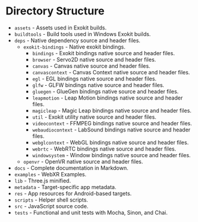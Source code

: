 # Directory Structure

- `assets` - Assets used in Exokit builds.
- `buildtools` - Build tools used in Windows Exokit builds.
- `deps` - Native dependency source and header files.
  - `exokit-bindings` - Native exokit bindings.
    - `bindings` - Exokit bindings native source and header files.
    - `browser` - Servo2D native source and header files.
    - `canvas` - Canvas native source and header files.
    - `canvascontext` - Canvas Context native source and header files.
    - `egl` - EGL bindings native source and header files.
    - `glfw` - GLFW bindings native source and header files.
    - `gluegen` - GlueGen bindings native source and header files.
    - `leapmotion` - Leap Motion bindings native source and header files.
    - `magicleap` - Magic Leap bindings native source and header files.
    - `util` - Exokit utility native source and header files.
    - `videocontext` - FFMPEG bindings native source and header files.
    - `webaudiocontext` - LabSound bindings native source and header files.
    - `webglcontext` - WebGL bindings native source and header files.
    - `webrtc` - WebRTC bindings native source and header files.
    - `windowsystem` - Window bindings native source and header files.
  - `openvr` - OpenVR native source and header files.
- `docs` - Complete documentation in Markdown.
- `examples` - WebXR Examples.
- `lib` - Three.js minified.
- `metadata` - Target-specific app metadata.
- `res` - App resources for Android-based targets.
- `scripts` - Helper shell scripts.
- `src` - JavaScript source code.
- `tests` - Functional and unit tests with Mocha, Sinon, and Chai.
